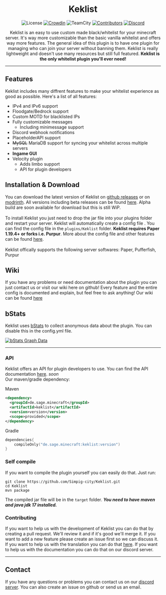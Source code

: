 <div align="center">
 
 # Keklist

![License](https://img.shields.io/badge/license-GPLv3-blue)
[![Crowdin](https://badges.crowdin.net/keklist/localized.svg)](https://crowdin.com/project/Keklist)
![TeamCity](https://teamcity.lptp.systems/app/rest/builds/buildType:(id:Keklist_build)/statusIcon)
[![Contributors](https://img.shields.io/github/contributors/simpig-city/keklist)](https://github.com/Simpig-city/Keklist/graphs/contributors)
[![Discord](https://img.shields.io/discord/1064505564870230106?color=blue&label=discord)](https://discord.gg/Vseq6Sqcau)

Keklist is an easy to use custom made black/whitelist for your minecraft server. It's way more customizable than the basic vanilla whitelist and offers way more features. The general idea of this plugin is to have one plugin for managing who can join your server without banning them. Keklist is really lightweight and doesn't use many resources but still full featured. **Keklist is the only whitelist plugin you'll ever need!**
</div>

---

## Features
Keklist includes many diffrent features to make your whitelist experience as good as possible. Here's a list of all features:
- IPv4 and IPv6 support
- Floodgate/Bedrock support
- Custom MOTD for blacklisted IPs
- Fully customizable messages
  - Including minimessage support
- Discord webhook notifications
- PlaceholderAPI support
- ~~MySQL~~ MariaDB support for syncing your whitelist across multiple servers
- **Ingame GUI**
- Velocity plugin
  - Adds limbo support
  - API for plugin developers

## Installation & Download
You can download the latest version of Keklist on [github releases](https://github.com/Simpig-city/Keklist/releases/latest) or on [modrinth](https://modrinth.com/plugin/keklist). 
All versions including beta releases can be found [here](https://github.com/Simpig-city/Keklist/releases/). Alpha build are soon available for download but this is still WiP. 
<br> <br>
To install Keklist you just need to drop the jar file into your plugins folder and restart your server. Keklist will automatically create a config file . You can find the config file in the `plugins/Keklist` folder. **Keklist requires Paper 1.19.4+ or forks i.e. Purpur**. More about the config file and other features can be found [here](https://github.com/simpig-city/Keklist/wiki/config). 
<br> <br>
Keklist offically supports the following server softwares: Paper, Pufferfish, Purpur

## Wiki
If you have any problems or need documentation about the plugin you can just contact us or visit our wiki here on github! Every feature and the entire config is documented and explain, but feel free to ask anything! Our wiki can be found [here](https://github.com/simpig-city/Keklist/wiki)

## bStats
Keklist uses [bStats](https://bstats.org/plugin/bukkit/Keklist/12078) to collect anonymous data about the plugin. You can disable this in the config.yml file.

[![bStats Graph Data](https://bstats.org/signatures/bukkit/Keklist.svg)](https://bstats.org/plugin/bukkit/Keklist/18279)

---

### API
Keklist offers an API for plugin developers to use. You can find the API documentation [here](https://github.com/simpig-city/keklist/wiki/API). *soon* <br>
Our maven/gradle dependency:

Maven
```xml
<dependency>
  <groupId>de.sage.minecraft</groupId>
  <artifactId>keklist</artifactId>
  <version>version</version>
  <scope>provided</scope>
</dependency>
```
Gradle
```kotlin
dependencies{
    compileOnly("de.sage.minecraft:keklist:version")
}
```

### Self compile
If you want to compile the plugin yourself you can easily do that. Just run:
```shell
git clone https://github.com/Simpig-city/Keklist.git
cd Keklist
mvn package
```
The compiled jar file will be in the `target` folder. ***You need to have maven and java jdk 17 installed.***

### Contributing
If you want to help us with the development of Keklist you can do that by creating a pull request. We'll review it and if it's good we'll merge it. If you want to add a new feature please create an issue first so we can discuss it. If you want to help us with the translation you can do that [here](https://crowdin.com/project/keklist). If you want to help us with the documentation you can do that on our discord server.

---

## Contact
If you have any questions or problems you can contact us on our [discord server](https://discord.gg/Vseq6Sqcau). You can also create an issue on github or send us an email.
